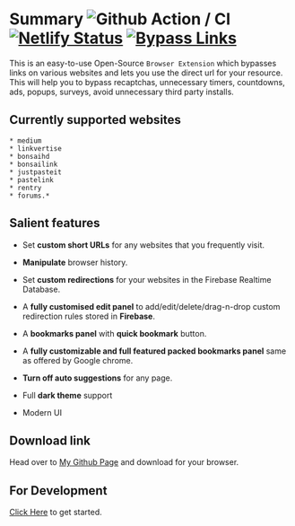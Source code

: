 # Summary ![Github Action / CI](https://github.com/amitsingh-007/bypass-links/workflows/CI/badge.svg) [![Netlify Status](https://api.netlify.com/api/v1/badges/8ad5c745-a8d8-42b6-8467-6c4b4285cd34/deploy-status)](https://app.netlify.com/sites/bypass-links-dev/deploys) [![Bypass Links](https://img.shields.io/endpoint?url=https://dashboard.cypress.io/badge/simple/drjgmi&style=flat&logo=cypress)](https://dashboard.cypress.io/projects/drjgmi/runs)

This is an easy-to-use Open-Source `Browser Extension` which bypasses links on various websites and lets you use the direct url for your resource. This will help you to bypass recaptchas, unnecessary timers, countdowns, ads, popups, surveys, avoid unnecessary third party installs.

## Currently supported websites

    * medium
    * linkvertise
    * bonsaihd
    * bonsailink
    * justpasteit
    * pastelink
    * rentry
    * forums.*

## Salient features

- Set **custom short URLs** for any websites that you frequently visit.

- **Manipulate** browser history.

- Set **custom redirections** for your websites in the Firebase Realtime Database.

- A **fully customised edit panel** to add/edit/delete/drag-n-drop custom redirection rules stored in **Firebase**.

- A **bookmarks panel** with **quick bookmark** button.

- A **fully customizable and full featured packed bookmarks panel** same as offered by Google chrome.

- **Turn off auto suggestions** for any page.

- Full **dark theme** support

- Modern UI

## Download link

Head over to [My Github Page](https://amitsingh-007.github.io/bypass-links/) and download for your browser.

## For Development

[Click Here](https://github.com/amitsingh-007/bypass-links/blob/master/CONTRIBUTING.md) to get started.
